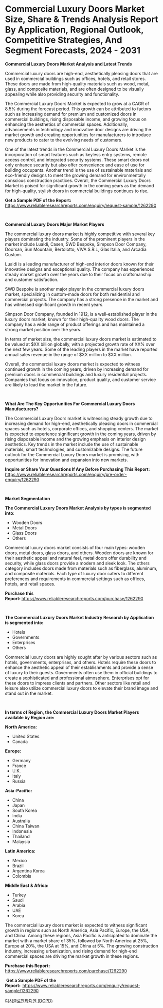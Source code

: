 <p><h1>Commercial Luxury Doors Market Size, Share & Trends Analysis Report By Application, Regional Outlook, Competitive Strategies, And Segment Forecasts, 2024 - 2031</h1></p><p><strong>Commercial Luxury Doors Market Analysis and Latest Trends</strong></p>
<p><p>Commercial luxury doors are high-end, aesthetically pleasing doors that are used in commercial buildings such as offices, hotels, and retail stores. These doors are made from high-quality materials such as wood, metal, glass, and composite materials, and are often designed to be visually appealing while also providing security and functionality.</p><p>The Commercial Luxury Doors Market is expected to grow at a CAGR of 8.5% during the forecast period. This growth can be attributed to factors such as increasing demand for premium and customized doors in commercial buildings, rising disposable income, and growing focus on enhancing the aesthetics of commercial spaces. Additionally, advancements in technology and innovative door designs are driving the market growth and creating opportunities for manufacturers to introduce new products to cater to the evolving needs of customers.</p><p>One of the latest trends in the Commercial Luxury Doors Market is the incorporation of smart features such as keyless entry systems, remote access control, and integrated security systems. These smart doors not only enhance security but also offer convenience and ease of use for building occupants. Another trend is the use of sustainable materials and eco-friendly designs to meet the growing demand for environmentally conscious construction practices. Overall, the Commercial Luxury Doors Market is poised for significant growth in the coming years as the demand for high-quality, stylish doors in commercial buildings continues to rise.</p></p>
<p><strong>Get a Sample PDF of the Report:&nbsp;</strong> <a href="https://www.reliableresearchreports.com/enquiry/request-sample/1262290">https://www.reliableresearchreports.com/enquiry/request-sample/1262290</a></p>
<p>&nbsp;</p>
<p><strong>Commercial Luxury Doors Major Market Players</strong></p>
<p><p>The commercial luxury doors market is highly competitive with several key players dominating the industry. Some of the prominent players in the market include Lualdi, Casen, SWD Bespoke, Simpson Door Company, Doorsan, Sun Mountain, Bertolotto, VIVA S.R.L, Glas Italia, and Arcadia Custom.</p><p>Lualdi is a leading manufacturer of high-end interior doors known for their innovative designs and exceptional quality. The company has experienced steady market growth over the years due to their focus on craftsmanship and customer satisfaction.</p><p>SWD Bespoke is another major player in the commercial luxury doors market, specializing in custom-made doors for both residential and commercial projects. The company has a strong presence in the market and has witnessed significant growth in recent years.</p><p>Simpson Door Company, founded in 1912, is a well-established player in the luxury doors market, known for their high-quality wood doors. The company has a wide range of product offerings and has maintained a strong market position over the years.</p><p>In terms of market size, the commercial luxury doors market is estimated to be valued at $XX billion globally, with a projected growth rate of XX% over the next few years. Some of the leading players in the market have reported annual sales revenue in the range of $XX million to $XX million.</p><p>Overall, the commercial luxury doors market is expected to witness continued growth in the coming years, driven by increasing demand for premium doors in commercial buildings and luxury residential projects. Companies that focus on innovation, product quality, and customer service are likely to lead the market in the future.</p></p>
<p>&nbsp;</p>
<p><strong>What Are The Key Opportunities For Commercial Luxury Doors Manufacturers?</strong></p>
<p><p>The Commercial Luxury Doors market is witnessing steady growth due to increasing demand for high-end, aesthetically pleasing doors in commercial spaces such as hotels, corporate offices, and shopping centers. The market is expected to experience significant growth in the coming years, driven by rising disposable income and the growing emphasis on interior design aesthetics. Key trends in the market include the use of sustainable materials, smart technologies, and customizable designs. The future outlook for the Commercial Luxury Doors market is promising, with opportunities for innovation and expansion into new markets.</p></p>
<p><strong>Inquire or Share Your Questions If Any Before Purchasing This Report:</strong> <a href="https://www.reliableresearchreports.com/enquiry/pre-order-enquiry/1262290">https://www.reliableresearchreports.com/enquiry/pre-order-enquiry/1262290</a></p>
<p>&nbsp;</p>
<p><strong>Market Segmentation</strong></p>
<p><strong>The Commercial Luxury Doors Market Analysis by types is segmented into:</strong></p>
<p><ul><li>Wooden Doors</li><li>Metal Doors</li><li>Glass Doors</li><li>Others</li></ul></p>
<p><p>Commercial luxury doors market consists of four main types: wooden doors, metal doors, glass doors, and others. Wooden doors are known for their aesthetic appeal and natural feel, metal doors offer durability and security, while glass doors provide a modern and sleek look. The others category includes doors made from materials such as fiberglass, aluminum, and composite materials. Each type of luxury door caters to different preferences and requirements in commercial settings such as offices, hotels, and retail spaces.</p></p>
<p><strong>Purchase this Report:&nbsp;</strong><a href="https://www.reliableresearchreports.com/purchase/1262290">https://www.reliableresearchreports.com/purchase/1262290</a></p>
<p>&nbsp;</p>
<p><strong>The Commercial Luxury Doors Market Industry Research by Application is segmented into:</strong></p>
<p><ul><li>Hotels</li><li>Governments</li><li>Enterprises</li><li>Others</li></ul></p>
<p><p>Commercial luxury doors are highly sought after by various sectors such as hotels, governments, enterprises, and others. Hotels require these doors to enhance the aesthetic appeal of their establishments and provide a sense of luxury to their guests. Governments often use them in official buildings to create a sophisticated and professional atmosphere. Enterprises opt for these doors to impress clients and partners. Other sectors like retail and leisure also utilize commercial luxury doors to elevate their brand image and stand out in the market.</p></p>
<p>&nbsp;</p>
<p><strong>In terms of Region, the Commercial Luxury Doors Market Players available by Region are:</strong></p>
<p>
    <p> <strong> North America: </strong>
        <ul>
            <li>United States</li>
            <li>Canada</li>
        </ul>
        </p> 
    <p> <strong> Europe: </strong>
        <ul>
            <li>Germany</li>
            <li>France</li>
            <li>U.K.</li>
            <li>Italy</li>
            <li>Russia</li>
        </ul>
        </p> 
    <p> <strong> Asia-Pacific: </strong>
        <ul>
            <li>China</li>
            <li>Japan</li>
            <li>South Korea</li>
            <li>India</li>
            <li>Australia</li>
            <li>China Taiwan</li>
            <li>Indonesia</li>
            <li>Thailand</li>
            <li>Malaysia</li>
        </ul>
        </p> 
    <p> <strong> Latin America: </strong>
        <ul>
            <li>Mexico</li>
            <li>Brazil</li>
            <li>Argentina Korea</li>
            <li>Colombia</li>
        </ul>
        </p> 
    <p> <strong> Middle East & Africa: </strong>
        <ul>
            <li>Turkey</li>
            <li>Saudi</li>
            <li>Arabia</li>
            <li>UAE</li>
            <li>Korea</li>
        </ul>
    </p>
    </p>
<p><p>The commercial luxury doors market is expected to witness significant growth in regions such as North America, Asia Pacific, Europe, the USA, and China. Among these regions, Asia Pacific is anticipated to dominate the market with a market share of 35%, followed by North America at 25%, Europe at 20%, the USA at 15%, and China at 5%. The growing construction industry, increasing urbanization, and rising demand for high-end commercial spaces are driving the market growth in these regions.</p></p>
<p><strong>Purchase this Report: </strong><a href="https://www.reliableresearchreports.com/purchase/1262290">https://www.reliableresearchreports.com/purchase/1262290</a></p>
<p>&nbsp;<strong>Get a Sample PDF of the Report:&nbsp;&nbsp;</strong><a href="https://www.reliableresearchreports.com/enquiry/request-sample/1262290">https://www.reliableresearchreports.com/enquiry/request-sample/1262290</a></p>
<p><strong></strong></p>
<p><p><a href="https://medium.com/@christianlarkinus/%EB%8B%A4%EC%9D%B4%EC%8B%B8%EC%9D%B4%ED%81%B4%EB%A1%9C%ED%8E%9C%ED%83%80%EB%8B%A4%EC%9D%B4%EC%97%94-dcpd-%EC%8B%9C%EC%9E%A5-%EC%A0%90%EC%9C%A0%EC%9C%A8-%EC%A7%84%ED%99%94-%EB%B0%8F-%EC%8B%9C%EC%9E%A5-%EC%84%B1%EC%9E%A5-%EB%8F%99%ED%96%A5-2024%EB%85%84-2031%EB%85%84-1d50997cb07c">디시클로펜타디엔 (DCPD)</a></p></p>